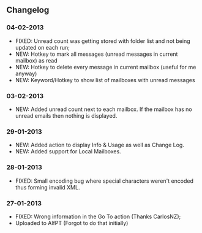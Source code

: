## Changelog

### 04-02-2013
- FIXED: Unread count was getting stored with folder list and not being updated on each run;
- NEW: Hotkey to mark all messages (unread messages in current mailbox) as read
- NEW: Hotkey to delete every message in current mailbox (useful for me anyway)
- NEW: Keyword/Hotkey to show list of mailboxes with unread messages

### 03-02-2013
- NEW: Added unread count next to each mailbox. If the mailbox has no unread emails then nothing is displayed.

### 29-01-2013
- NEW: Added action to display Info & Usage as well as Change Log.
- NEW: Added support for Local Mailboxes.

### 28-01-2013
- FIXED: Small encoding bug where special characters weren't encoded thus forming invalid XML.

### 27-01-2013
- FIXED: Wrong information in the Go To action (Thanks CarlosNZ);
- Uploaded to AlfPT (Forgot to do that initially)